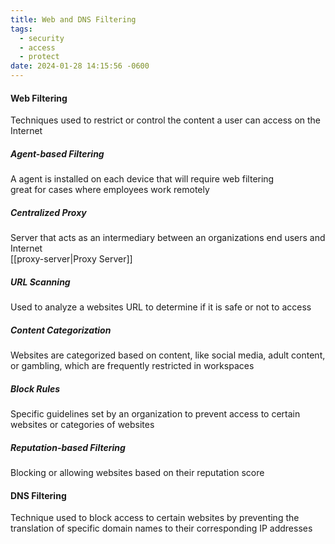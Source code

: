 ```yaml
---
title: Web and DNS Filtering
tags:
  - security
  - access
  - protect
date: 2024-01-28 14:15:56 -0600
---
```


#### Web Filtering
Techniques used to restrict or control the content a user can access on the Internet

##### Agent-based Filtering
A agent is installed on each device that will require web filtering  
great for cases where employees work remotely

##### Centralized Proxy
Server that acts as an intermediary between an organizations end users and Internet  
[[proxy-server|Proxy Server]]

##### URL Scanning
Used to analyze a websites URL to determine if it is safe or not to access

##### Content Categorization
Websites are categorized based on content, like social media, adult content, or gambling, which are frequently restricted in workspaces

##### Block Rules
Specific guidelines set by an organization to prevent access to certain websites or categories of websites

##### Reputation-based Filtering
Blocking or allowing websites based on their reputation score

#### DNS Filtering
Technique used to block access to certain websites by preventing the translation of specific domain names to their corresponding IP addresses
